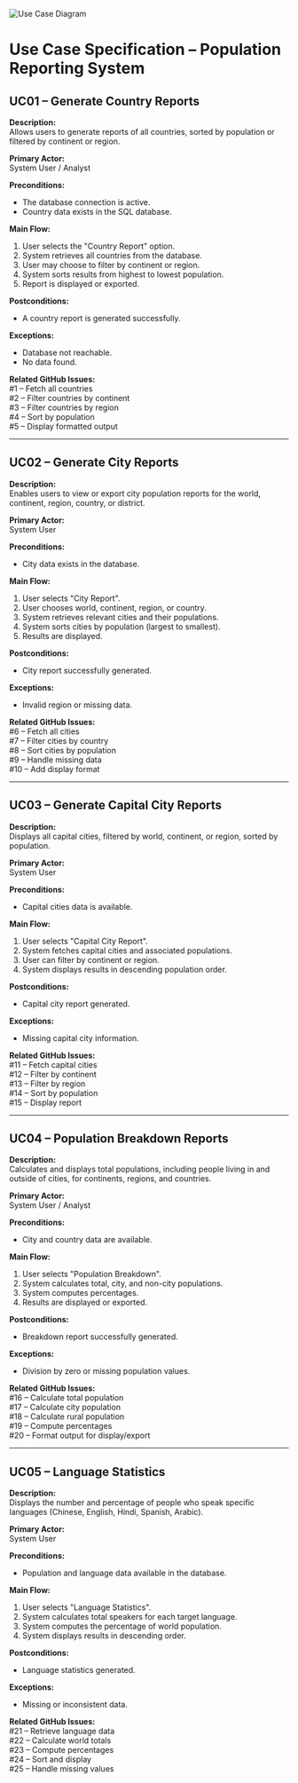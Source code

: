 ![Use Case Diagram](usecase_diagram.png)
# Use Case Specification – Population Reporting System

## UC01 – Generate Country Reports
**Description:**  
Allows users to generate reports of all countries, sorted by population or filtered by continent or region.

**Primary Actor:**  
System User / Analyst

**Preconditions:**  
- The database connection is active.  
- Country data exists in the SQL database.

**Main Flow:**
1. User selects the "Country Report" option.
2. System retrieves all countries from the database.
3. User may choose to filter by continent or region.
4. System sorts results from highest to lowest population.
5. Report is displayed or exported.

**Postconditions:**  
- A country report is generated successfully.

**Exceptions:**  
- Database not reachable.  
- No data found.

**Related GitHub Issues:**  
#1 – Fetch all countries  
#2 – Filter countries by continent  
#3 – Filter countries by region  
#4 – Sort by population  
#5 – Display formatted output


---

## UC02 – Generate City Reports
**Description:**  
Enables users to view or export city population reports for the world, continent, region, country, or district.

**Primary Actor:**  
System User

**Preconditions:**  
- City data exists in the database.

**Main Flow:**
1. User selects "City Report".  
2. User chooses world, continent, region, or country.  
3. System retrieves relevant cities and their populations.  
4. System sorts cities by population (largest to smallest).  
5. Results are displayed.

**Postconditions:**  
- City report successfully generated.

**Exceptions:**  
- Invalid region or missing data.

**Related GitHub Issues:**  
#6 – Fetch all cities  
#7 – Filter cities by country  
#8 – Sort cities by population  
#9 – Handle missing data  
#10 – Add display format


---

## UC03 – Generate Capital City Reports
**Description:**  
Displays all capital cities, filtered by world, continent, or region, sorted by population.

**Primary Actor:**  
System User

**Preconditions:**  
- Capital cities data is available.

**Main Flow:**
1. User selects "Capital City Report".  
2. System fetches capital cities and associated populations.  
3. User can filter by continent or region.  
4. System displays results in descending population order.

**Postconditions:**  
- Capital city report generated.

**Exceptions:**  
- Missing capital city information.

**Related GitHub Issues:**  
#11 – Fetch capital cities  
#12 – Filter by continent  
#13 – Filter by region  
#14 – Sort by population  
#15 – Display report


---

## UC04 – Population Breakdown Reports
**Description:**  
Calculates and displays total populations, including people living in and outside of cities, for continents, regions, and countries.

**Primary Actor:**  
System User / Analyst

**Preconditions:**  
- City and country data are available.

**Main Flow:**
1. User selects "Population Breakdown".  
2. System calculates total, city, and non-city populations.  
3. System computes percentages.  
4. Results are displayed or exported.

**Postconditions:**  
- Breakdown report successfully generated.

**Exceptions:**  
- Division by zero or missing population values.

**Related GitHub Issues:**  
#16 – Calculate total population  
#17 – Calculate city population  
#18 – Calculate rural population  
#19 – Compute percentages  
#20 – Format output for display/export


---

## UC05 – Language Statistics
**Description:**  
Displays the number and percentage of people who speak specific languages (Chinese, English, Hindi, Spanish, Arabic).

**Primary Actor:**  
System User

**Preconditions:**  
- Population and language data available in the database.

**Main Flow:**
1. User selects "Language Statistics".  
2. System calculates total speakers for each target language.  
3. System computes the percentage of world population.  
4. System displays results in descending order.

**Postconditions:**  
- Language statistics generated.

**Exceptions:**  
- Missing or inconsistent data.

**Related GitHub Issues:**  
#21 – Retrieve language data  
#22 – Calculate world totals  
#23 – Compute percentages  
#24 – Sort and display  
#25 – Handle missing values

